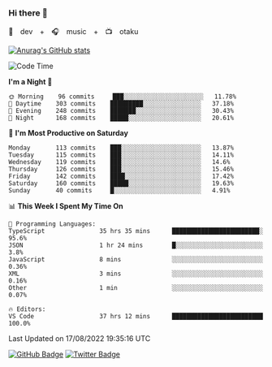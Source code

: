 ### Hi there 👋

🚀　dev　+　🎧　music　+　📺　otaku


[![Anurag's GitHub stats](https://github-readme-stats.vercel.app/api?username=koheitasaka&count_private=true&show_icons=true&theme=monokai)](https://github.com/koheitasaka/github-readme-stats)

<!--START_SECTION:waka-->
![Code Time](http://img.shields.io/badge/Code%20Time-707%20hrs%2059%20mins-blue)

**I'm a Night 🦉** 

```text
🌞 Morning    96 commits     ███░░░░░░░░░░░░░░░░░░░░░░   11.78% 
🌆 Daytime    303 commits    █████████░░░░░░░░░░░░░░░░   37.18% 
🌃 Evening    248 commits    ███████░░░░░░░░░░░░░░░░░░   30.43% 
🌙 Night      168 commits    █████░░░░░░░░░░░░░░░░░░░░   20.61%

```
📅 **I'm Most Productive on Saturday** 

```text
Monday       113 commits    ███░░░░░░░░░░░░░░░░░░░░░░   13.87% 
Tuesday      115 commits    ███░░░░░░░░░░░░░░░░░░░░░░   14.11% 
Wednesday    119 commits    ███░░░░░░░░░░░░░░░░░░░░░░   14.6% 
Thursday     126 commits    ███░░░░░░░░░░░░░░░░░░░░░░   15.46% 
Friday       142 commits    ████░░░░░░░░░░░░░░░░░░░░░   17.42% 
Saturday     160 commits    █████░░░░░░░░░░░░░░░░░░░░   19.63% 
Sunday       40 commits     █░░░░░░░░░░░░░░░░░░░░░░░░   4.91%

```


📊 **This Week I Spent My Time On** 

```text
💬 Programming Languages: 
TypeScript               35 hrs 35 mins      ████████████████████████░   95.6% 
JSON                     1 hr 24 mins        █░░░░░░░░░░░░░░░░░░░░░░░░   3.8% 
JavaScript               8 mins              ░░░░░░░░░░░░░░░░░░░░░░░░░   0.36% 
XML                      3 mins              ░░░░░░░░░░░░░░░░░░░░░░░░░   0.16% 
Other                    1 min               ░░░░░░░░░░░░░░░░░░░░░░░░░   0.07%

🔥 Editors: 
VS Code                  37 hrs 12 mins      █████████████████████████   100.0%

```


 Last Updated on 17/08/2022 19:35:16 UTC
<!--END_SECTION:waka-->

[![GitHub Badge](https://img.shields.io/badge/GitHub-100000?style=for-the-badge&logo=github&logoColor=white)](https://github.com/koheitasaka)
[![Twitter Badge](https://img.shields.io/badge/Twitter-1DA1F2?style=for-the-badge&logo=twitter&logoColor=white)](https://twitter.com/sleep_asleep_)
